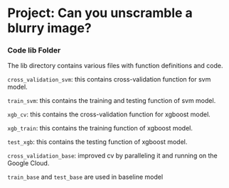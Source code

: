 # Project: Can you unscramble a blurry image? 

### Code lib Folder

The lib directory contains various files with function definitions and code.

`cross_validation_svm`: this contains cross-validation function for svm model.

`train_svm`: this contains the training and testing function of svm model.

`xgb_cv`: this contains the cross-validation function for xgboost model.

`xgb_train`: this contains the training function of xgboost model.

`test_xgb`: this contains the testing function of xgboost model.

`cross_validation_base`: improved cv by paralleling it and running on the Google Cloud.

`train_base` and `test_base` are used in baseline model
